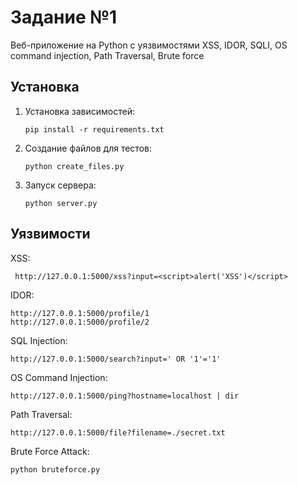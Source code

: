 # Задание №1

Веб-приложение на Python с уязвимостями XSS, IDOR, SQLI, OS command injection, Path Traversal, Brute force

## Установка

1. Установка зависимостей:

   ```
   pip install -r requirements.txt
   ```

2. Создание файлов для тестов:

   ```
   python create_files.py
   ```
   
3. Запуск сервера:

   ```
   python server.py
   ```
   
## Уязвимости

XSS:
```
 http://127.0.0.1:5000/xss?input=<script>alert('XSS')</script>
```
IDOR:
```
http://127.0.0.1:5000/profile/1
http://127.0.0.1:5000/profile/2
```
SQL Injection:
```
http://127.0.0.1:5000/search?input=' OR '1'='1'
```

OS Command Injection:
```
http://127.0.0.1:5000/ping?hostname=localhost | dir
```

Path Traversal:
```
http://127.0.0.1:5000/file?filename=./secret.txt
```
Brute Force Attack:
```
python bruteforce.py
```

